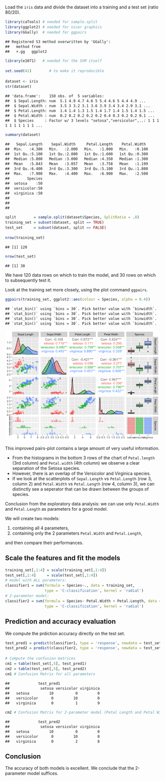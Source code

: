 Load the `iris` data and divide the dataset into a training and a test
set (ratio 80/20).

``` r
library(caTools) # needed for sample.split
library(ggplot2) # needed for nicer graphics
library(GGally)  # needed for ggpairs
```

    ## Registered S3 method overwritten by 'GGally':
    ##   method from   
    ##   +.gg   ggplot2

``` r
library(e1071)   # needed for the SVM itself

set.seed(41)        # to make it reproducible

dataset <- iris
str(dataset)
```

    ## 'data.frame':    150 obs. of  5 variables:
    ##  $ Sepal.Length: num  5.1 4.9 4.7 4.6 5 5.4 4.6 5 4.4 4.9 ...
    ##  $ Sepal.Width : num  3.5 3 3.2 3.1 3.6 3.9 3.4 3.4 2.9 3.1 ...
    ##  $ Petal.Length: num  1.4 1.4 1.3 1.5 1.4 1.7 1.4 1.5 1.4 1.5 ...
    ##  $ Petal.Width : num  0.2 0.2 0.2 0.2 0.2 0.4 0.3 0.2 0.2 0.1 ...
    ##  $ Species     : Factor w/ 3 levels "setosa","versicolor",..: 1 1 1 1 1 1 1 1 1 1 ...

``` r
summary(dataset)
```

    ##   Sepal.Length    Sepal.Width     Petal.Length    Petal.Width   
    ##  Min.   :4.300   Min.   :2.000   Min.   :1.000   Min.   :0.100  
    ##  1st Qu.:5.100   1st Qu.:2.800   1st Qu.:1.600   1st Qu.:0.300  
    ##  Median :5.800   Median :3.000   Median :4.350   Median :1.300  
    ##  Mean   :5.843   Mean   :3.057   Mean   :3.758   Mean   :1.199  
    ##  3rd Qu.:6.400   3rd Qu.:3.300   3rd Qu.:5.100   3rd Qu.:1.800  
    ##  Max.   :7.900   Max.   :4.400   Max.   :6.900   Max.   :2.500  
    ##        Species  
    ##  setosa    :50  
    ##  versicolor:50  
    ##  virginica :50  
    ##                 
    ##                 
    ## 

``` r
split        = sample.split(dataset$Species, SplitRatio = .8)
training_set = subset(dataset, split == TRUE)
test_set     = subset(dataset, split == FALSE)

nrow(training_set)
```

    ## [1] 120

``` r
nrow(test_set)
```

    ## [1] 30

We have 120 data rows on which to train the model, and 30 rows on which
to subsequently test it.

Look at the training set more closely, using the plot command `ggpairs`.

``` r
ggpairs(training_set, ggplot2::aes(colour = Species, alpha = 0.4))
```

    ## `stat_bin()` using `bins = 30`. Pick better value with `binwidth`.
    ## `stat_bin()` using `bins = 30`. Pick better value with `binwidth`.
    ## `stat_bin()` using `bins = 30`. Pick better value with `binwidth`.
    ## `stat_bin()` using `bins = 30`. Pick better value with `binwidth`.

![](svm_iris_files/figure-markdown_github/unnamed-chunk-2-1.png)

This improved pairs-plot contains a large amount of very useful
information.

-   From the histograms in the bottom 3 rows of the chart of
    `Petal.length` (3rd column) and `Petal.width` (4th column) we
    observe a clear separation of the Setosa species.
-   However, there is an overlap of the Versicolor and Virginica
    species.
-   If we look at the scatterplots of `Sepal.Length` vs `Petal.Length`
    (row 3, column 2) and `Petal.Width` vs `Petal.Length` (row 4, column
    3), we can distinctly see a seperator that can be drawn between the
    groups of species.

Conclusion from the exploratory data analysis: we can use only
`Petal.Width` and `Petal.Length` as parameters for a good model.

We will create two models:

1.  containing all 4 parameters,
2.  containing only the 2 parameters `Petal.Width` and `Petal.Length`,

and then compare their performances.

## Scale the features and fit the models

``` r
training_set[,1:4] = scale(training_set[,1:4])
test_set[,1:4]     = scale(test_set[,1:4])
# model with ALL parameters:
classifier1 = svm(formula = Species~., data = training_set, 
                  type = 'C-classification', kernel = 'radial')
# 2-parameter model:
classifier2 = svm(formula = Species~ Petal.Width + Petal.Length, data = training_set, 
                  type = 'C-classification', kernel = 'radial')
```

## Prediction and accuracy evaluation

We compute the prdiction accuracy directly on the test set.

``` r
test_pred1 = predict(classifier1, type = 'response', newdata = test_set[-5])
test_pred2 = predict(classifier2, type = 'response', newdata = test_set[-5])

# Compute the confusion matrices
cm1 = table(test_set[,5], test_pred1)
cm2 = table(test_set[,5], test_pred2)
cm1 # Confusion Matrix for all parameters
```

    ##             test_pred1
    ##              setosa versicolor virginica
    ##   setosa         10          0         0
    ##   versicolor      0         10         0
    ##   virginica       0          1         9

``` r
cm2 # Confusion Matrix for 2-parameter model (Petal Length and Petal Width)
```

    ##             test_pred2
    ##              setosa versicolor virginica
    ##   setosa         10          0         0
    ##   versicolor      0         10         0
    ##   virginica       0          2         8

## Conclusion

The accuracy of both models is excellent. We conclude that the
2-parameter model suffices.
